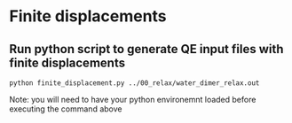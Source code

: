 # Finite displacements

## Run python script to generate QE input files with finite displacements
```
python finite_displacement.py ../00_relax/water_dimer_relax.out 
```

Note: you will need to have your python environemnt loaded before executing the command above
